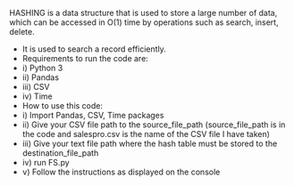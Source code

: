 HASHING is a data structure that is used to store a large number of data, which can be accessed in O(1) time by operations such as search, insert, delete.
- It is used to search a record efficiently.
- Requirements to run the code are:
- i) Python 3
- ii) Pandas
- iii) CSV
- iv) Time
- How to use this code:
- i) Import Pandas, CSV, Time packages
- ii) Give your CSV file path to the source_file_path (source_file_path is in the code and salespro.csv is the name of the CSV file I have taken)
- iii) Give your text file path where the hash table must be stored to the destination_file_path
- iv) run FS.py
- v) Follow the instructions as displayed on the console
